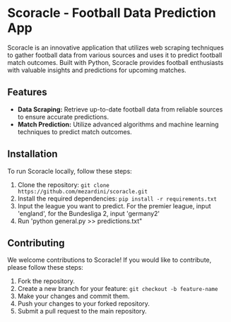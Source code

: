 # Scoracle - Football Data Prediction App


Scoracle is an innovative application that utilizes web scraping techniques to gather football data from various sources and uses it to predict football match outcomes. Built with Python, Scoracle provides football enthusiasts with valuable insights and predictions for upcoming matches.

## Features

- **Data Scraping:** Retrieve up-to-date football data from reliable sources to ensure accurate predictions.
- **Match Prediction:** Utilize advanced algorithms and machine learning techniques to predict match outcomes.

## Installation

To run Scoracle locally, follow these steps:

1. Clone the repository: `git clone https://github.com/mezardini/scoracle.git`
2. Install the required dependencies: `pip install -r requirements.txt`
3. Input the league you want to predict. For the premier league, input 'england', for the Bundesliga 2, input 'germany2'
4. Run 'python general.py >> predictions.txt"



## Contributing

We welcome contributions to Scoracle! If you would like to contribute, please follow these steps:

1. Fork the repository.
2. Create a new branch for your feature: `git checkout -b feature-name`
3. Make your changes and commit them.
4. Push your changes to your forked repository.
5. Submit a pull request to the main repository.

